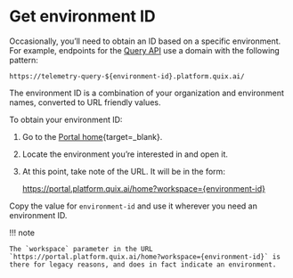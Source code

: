 # Get environment ID

Occasionally, you’ll need to obtain an ID based on a specific environment. For example, endpoints for the [Query API](../../apis/query-api/index.md) use a domain with the following pattern:

    https://telemetry-query-${environment-id}.platform.quix.ai/

The environment ID is a combination of your organization and environment names, converted to URL friendly values. 

To obtain your environment ID:

1.  Go to the [Portal home](https://portal.platform.quix.ai/){target=_blank}.

2.  Locate the environment you’re interested in and open it.

3.  At this point, take note of the URL. It will be in the form:

    https://portal.platform.quix.ai/home?workspace={environment-id}

Copy the value for `environment-id` and use it wherever you need an environment ID.

!!! note

    The `workspace` parameter in the URL `https://portal.platform.quix.ai/home?workspace={environment-id}` is there for legacy reasons, and does in fact indicate an environment.